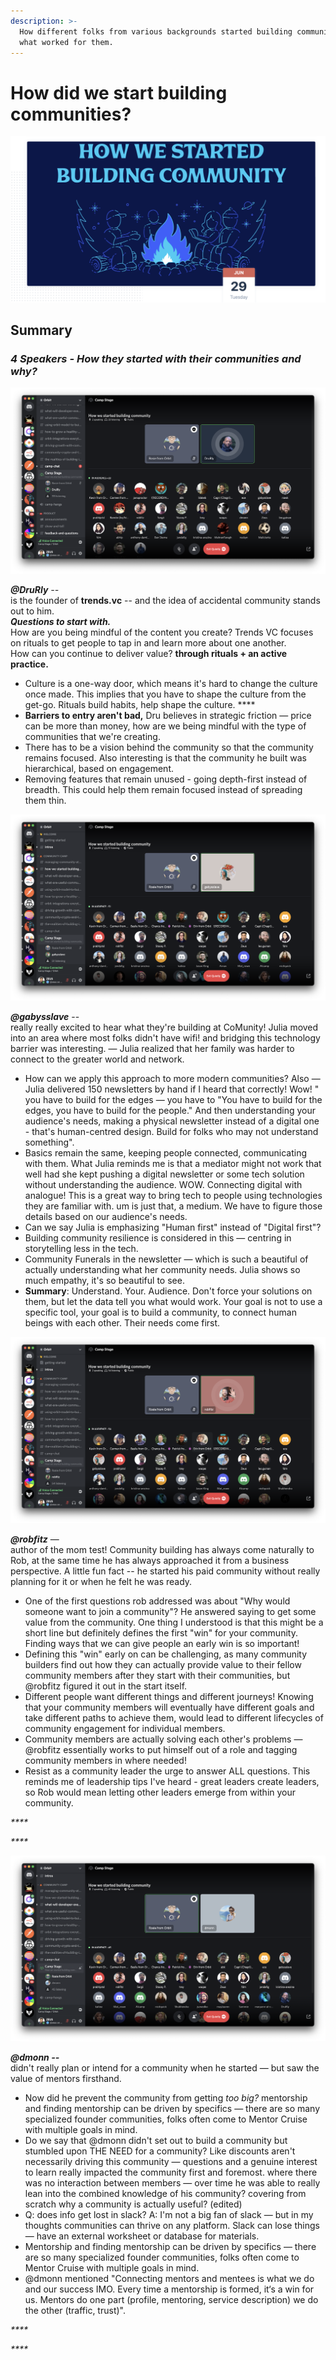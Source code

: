 ```yaml
---
description: >-
  How different folks from various backgrounds started building community and
  what worked for them.
---
```


# How did we start building communities?

![](../.gitbook/assets/image%20%281%29.png)

## Summary

### _4 Speakers - How they started with their communities and why?_

![](../.gitbook/assets/image%20%282%29.png)

_**@DruRly** --_  
is the founder of **trends.vc** -- and the idea of accidental community stands out to him.   
_**Questions to start with.**_   
How are you being mindful of the content you create? Trends VC focuses on rituals to get people to tap in and learn more about one another.  
How can you continue to deliver value? **through rituals + an active practice.** 

* Culture is a one-way door, which means it's hard to change the culture once made. This implies that you have to shape the culture from the get-go. Rituals build habits, help shape the culture. ****
* **Barriers to entry aren't bad,** Dru believes in strategic friction — price can be more than money, how are we being mindful with the type of communities that we're creating.
* There has to be a vision behind the community so that the community remains focused. Also interesting is that the community he built was hierarchical, based on engagement.
* Removing features that remain unused - going depth-first instead of breadth. This could help them remain focused instead of spreading them thin.





![](../.gitbook/assets/image%20%283%29.png)

_**@gabysslave**_ --   
really really excited to hear what they're building at CoMunity! Julia moved into an area where most folks didn't have wifi! and bridging this technology barrier was interesting. — Julia realized that her family was harder to connect to the greater world and network.

* How can we apply this approach to more modern communities? Also — Julia delivered 150 newsletters by hand if I heard that correctly! Wow! " you have to build for the edges — you have to "You have to build for the edges, you have to build for the people." And then understanding your audience's needs, making a physical newsletter instead of a digital one - that's human-centred design. Build for folks who may not understand something".
* Basics remain the same, keeping people connected, communicating with them. What Julia reminds me is that a mediator might not work that well had she kept pushing a digital newsletter or some tech solution without understanding the audience. WOW. Connecting digital with analogue! This is a great way to bring tech to people using technologies they are familiar with. um is just that, a medium. We have to figure those details based on our audience's needs.
* Can we say Julia is emphasizing "Human first" instead of "Digital first"?
* Building community resilience is considered in this — centring in storytelling less in the tech.
* Community Funerals in the newsletter — which is such a beautiful of actually understanding what her community needs. Julia shows so much empathy, it's so beautiful to see.
* **Summary**: Understand. Your. Audience. Don't force your solutions on them, but let the data tell you what would work. Your goal is not to use a specific tool, your goal is to build a community, to connect human beings with each other. Their needs come first.





![](../.gitbook/assets/image%20%284%29.png)

_**@robfitz**_ —   
author of the mom test! Community building has always come naturally to Rob, at the same time he has always approached it from a business perspective. A little fun fact -- he started his paid community without really planning for it or when he felt he was ready. 

* One of the first questions rob addressed was about "Why would someone want to join a community"? He answered saying to get some value from the community. One thing I understood is that this might be a short line but definitely defines the first "win" for your community. Finding ways that we can give people an early win is so important! 
* Defining this "win" early on can be challenging, as many community builders find out how they can actually provide value to their fellow community members after they start with their communities, but @robfitz figured it out in the start itself.
* Different people want different things and different journeys! Knowing that your community members will eventually have different goals and take different paths to achieve them, would lead to different lifecycles of community engagement for individual members.
* Community members are actually solving each other's problems — @robfitz essentially works to put himself out of a role and tagging community members in where needed!
* Resist as a community leader the urge to answer ALL questions. This reminds me of leadership tips I've heard - great leaders create leaders, so Rob would mean letting other leaders emerge from within your community.   

_\*\*\*\*_

_\*\*\*\*_

![](../.gitbook/assets/image%20%285%29.png)

 _**@dmonn --**_  
didn't really plan or intend for a community when he started — but saw the value of mentors firsthand.

* Now did he prevent the community from getting _too big?_ mentorship and finding mentorship can be driven by specifics — there are so many specialized founder communities, folks often come to Mentor Cruise with multiple goals in mind.
* Do we say that @dmonn didn't set out to build a community but stumbled upon THE NEED for a community? Like discounts aren't necessarily driving this community — questions and a genuine interest to learn really impacted the community first and foremost. where there was no interaction between members — over time he was able to really lean into the combined knowledge of his community? covering from scratch why a community is actually useful? \(edited\)
* Q: does info get lost in slack? A: I'm not a big fan of slack — but in my thoughts communities can thrive on any platform. Slack can lose things — have an external worksheet or database for materials.
* Mentorship and finding mentorship can be driven by specifics — there are so many specialized founder communities, folks often come to Mentor Cruise with multiple goals in mind.
* @dmonn mentioned "Connecting mentors and mentees is what we do and our success IMO. Every time a mentorship is formed, it‘s a win for us. Mentors do one part \(profile, mentoring, service description\) we do the other \(traffic, trust\)".



_\*\*\*\*_

_\*\*\*\*_

